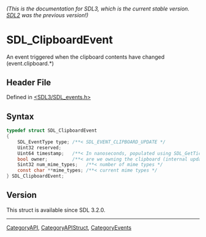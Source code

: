 ###### (This is the documentation for SDL3, which is the current stable version. [SDL2](https://wiki.libsdl.org/SDL2/) was the previous version!)
# SDL_ClipboardEvent

An event triggered when the clipboard contents have changed (event.clipboard.*)

## Header File

Defined in [<SDL3/SDL_events.h>](https://github.com/libsdl-org/SDL/blob/main/include/SDL3/SDL_events.h)

## Syntax

```c
typedef struct SDL_ClipboardEvent
{
    SDL_EventType type; /**< SDL_EVENT_CLIPBOARD_UPDATE */
    Uint32 reserved;
    Uint64 timestamp;   /**< In nanoseconds, populated using SDL_GetTicksNS() */
    bool owner;         /**< are we owning the clipboard (internal update) */
    Sint32 num_mime_types;   /**< number of mime types */
    const char **mime_types; /**< current mime types */
} SDL_ClipboardEvent;
```

## Version

This struct is available since SDL 3.2.0.

----
[CategoryAPI](CategoryAPI), [CategoryAPIStruct](CategoryAPIStruct), [CategoryEvents](CategoryEvents)

